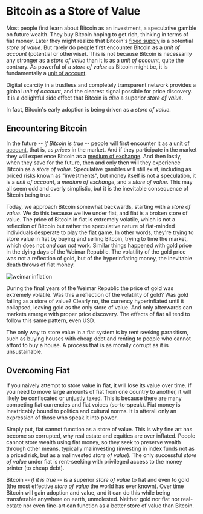# Bitcoin as a Store of Value

<!--
Lord Jesus Christ
Son of God
Have mercy on me, a sinner
-->

Most people first learn about Bitcoin
 as an investment,
 a speculative gamble on future wealth.
They buy Bitcoin hoping to get rich,
 thinking in terms of fiat money.
Later they might realize that Bitcoin's
 [fixed supply](fixed-supply.md)
 is a potential *store of value*.
But rarely do people first encounter Bitcoin as a 
 *unit of account* (potential or otherwise).
This is not because Bitcoin
 is necessarily any stronger as a *store of value*
 than it is as a 
 *unit of account*,
 quite the contrary.
As powerful of a *store of value* as Bitcoin
 might be, it is fundamentally a
 [unit of account](unit-of-account.md).

Digital scarcity in a trustless and 
 completely transparent network provides
 a global *unit of account*, and the
 clearest signal
 possible for price discovery.
It is a delightful side effect
 that Bitcoin is *also* a superior
 *store of value*.

In fact, Bitcoin's early adoption is being
 driven as a *store of value*.



## Encountering Bitcoin

In the future -- *if Bitcoin is true* --
 people will first encounter
 it as a [unit of account](unit-of-account.md),
 that is, as *prices* in the market.
And if they participate in the market
 they will experience Bitcoin as a
 [medium of exchange](medium-of-exchange.md).
And then lastly,
 when they save for the future,
 then and only then
 will they experience
 Bitcoin as a *store of value*.
Speculative gambles will still exist,
 including as priced risks known as "investments",
 but money itself is not a speculation,
 it is a *unit of account*,
 a *medium of exchange*,
 and a *store of value*.
This may all seem odd and overly simplistic,
 but it is the inevitable
 consequence of Bitcoin being true.

Today, we approach Bitcoin somewhat
 backwards, starting with a
 *store of value*.
We do this
 because we live under fiat,
 and fiat is a broken
 store of value.
The price of Bitcoin in fiat
 is extremely volatile,
 which is not a reflection of Bitcoin
 but rather the speculative
 nature of fiat-minded individuals
 desperate to play the fiat game.
In other words, they're trying to store
 value in fiat by buying and selling Bitcoin,
 trying to time the market,
 which does not *and can not* work.
Similar things happened with gold price
 in the dying days of the Weimar Republic.
The volatility of the gold price was
 not a reflection of gold, but of the
 hyperinflating money,
 the inevitable death throws of fiat money.

![weimar inflation](/images/weimar_inflation.png)

During the final years of the Weimar Republic
 the price of gold was extremely volatile.
Was this a reflection of the volatility of
 gold? Was gold failing as a store of value?
Clearly no, the currency hyperinflated 
 until it collapsed, leaving gold as the only
 store of value.
And only afterwards can markets emerge
 with proper price discovery.
The effects of fiat all tend to follow this
 same pattern, even USD.

The only way to store value in
 a fiat system is by rent seeking
 parasitism, such as buying houses
 with cheap debt and renting
 to people who cannot
 afford to buy a house.
A process that is as morally corrupt
 as it is unsustainable.



## Overcoming Fiat

If you naively attempt to store value in fiat,
 it will lose its value over time.
If you need to move large amounts of fiat
 from one country to another,
 it will likely be confiscated or unjustly taxed.
This is because there are many competing
 fiat currencies and fiat voices (so-to-speak).
Fiat money is inextricably bound to politics
 and cultural norms.
It is afterall only an expression
 of those who speak it into power.

Simply put, fiat cannot function as 
 a store of value. This is why fine art
 has become so corrupted, why real estate
 and equities are over inflated.
People cannot store
 wealth using fiat money, so they seek
 to preserve wealth through other
 means, typically malinvesting
 (investing in index funds not as a priced risk,
 but as a malinvested *store of value*).
The only successful *store of value* under
 fiat is rent-seeking with privileged
 access to the money printer
 (to cheap debt).

Bitcoin -- *if it is true* -- is a superior *store of value*
 to fiat and even to gold
 (the most effective *store of value* the world has ever known).
Over time Bitcoin will gain adoption and value, 
 and it can do this while being 
 transferable anywhere on earth, unmolested.
Neither gold nor fiat nor real-estate nor even fine-art
 can function as a better store of value than Bitcoin.


